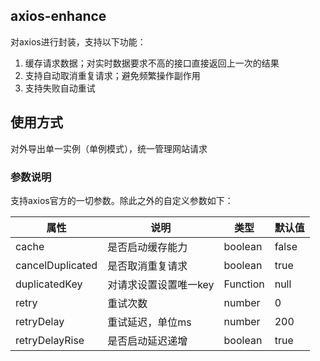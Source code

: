 ## axios-enhance
对axios进行封装，支持以下功能：
1. 缓存请求数据；对实时数据要求不高的接口直接返回上一次的结果
2. 支持自动取消重复请求；避免频繁操作副作用
3. 支持失败自动重试


## 使用方式
对外导出单一实例（单例模式），统一管理网站请求

### 参数说明
支持axios官方的一切参数。除此之外的自定义参数如下：

|  属性   | 说明  | 类型 | 默认值 |
|  ----  | ----  | ----  |  ----  | 
| cache  | 是否启动缓存能力 | boolean | false |
| cancelDuplicated  | 是否取消重复请求 | boolean | true |
| duplicatedKey  | 对请求设置设置唯一key | Function | null |
| retry  | 重试次数 | number | 0 |
| retryDelay  | 重试延迟，单位ms | number | 200 |
| retryDelayRise  | 是否启动延迟递增 | boolean | true |



